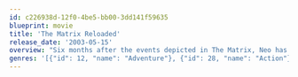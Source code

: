 ```yaml
---
id: c226938d-12f0-4be5-bb00-3dd141f59635
blueprint: movie
title: 'The Matrix Reloaded'
release_date: '2003-05-15'
overview: "Six months after the events depicted in The Matrix, Neo has proved to be a good omen for the free humans, as more and more humans are being freed from the matrix and brought to Zion, the one and only stronghold of the Resistance.  Neo himself has discovered his superpowers including super speed, ability to see the codes of the things inside the matrix and a certain degree of pre-cognition. But a nasty piece of news hits the human resistance: 250,000 machine sentinels are digging to Zion and would reach them in 72 hours. As Zion prepares for the ultimate war, Neo, Morpheus and Trinity are advised by the Oracle to find the Keymaker who would help them reach the Source.  Meanwhile Neo's recurrent dreams depicting Trinity's death have got him worried and as if it was not enough, Agent Smith has somehow escaped deletion, has become more powerful than before and has fixed Neo as his next target."
genres: '[{"id": 12, "name": "Adventure"}, {"id": 28, "name": "Action"}, {"id": 53, "name": "Thriller"}, {"id": 878, "name": "Science Fiction"}]'
---
```

